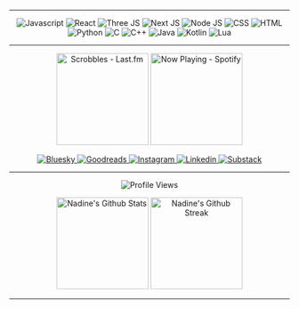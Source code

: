 <hr>

<div align="center">
  <img src="https://img.shields.io/badge/JavaScript-black?style=for-the-badge&logo=javascript&logoColor=white" alt="Javascript">
  <img src="https://img.shields.io/badge/React-black?style=for-the-badge&logo=react&logoColor=white" alt="React">
  <img src="https://img.shields.io/badge/ThreeJs-black?style=for-the-badge&logo=three.js&logoColor=white" alt="Three JS">
  <img src="https://img.shields.io/badge/next%20js-black?style=for-the-badge&logo=nextdotjs&logoColor=white" alt="Next JS">
  <img src="https://img.shields.io/badge/Node%20js-black?style=for-the-badge&logo=nodedotjs&logoColor=white" alt="Node JS">
  <img src="https://img.shields.io/badge/CSS3-black?style=for-the-badge&logo=css3&logoColor=white" alt="CSS">
  <img src="https://img.shields.io/badge/HTML5-black?style=for-the-badge&logo=html5&logoColor=white" alt="HTML">
</div>

<div align="center">
    <img src="https://img.shields.io/badge/Python-black?style=for-the-badge&logo=python&logoColor=white" alt="Python">
    <img src="https://img.shields.io/badge/C-black?style=for-the-badge&logo=c&logoColor=white" alt="C">
    <img src="https://img.shields.io/badge/C%2B%2B-black?style=for-the-badge&logo=c%2B%2B&logoColor=white" alt="C++">
    <img src="https://img.shields.io/badge/Java-black?style=for-the-badge&logo=openjdk&logoColor=white" alt="Java">
    <img src="https://img.shields.io/badge/Kotlin-black?style=for-the-badge&logo=kotlin&logoColor=white" alt="Kotlin">
    <img src="https://img.shields.io/badge/Lua-black?style=for-the-badge&logo=lua&logoColor=white" alt="Lua">
</div>

<hr>
<div class="badges-nowlistening">
  <p align="center">
    <img src="https://lastfm-recently-played.vercel.app/api?user=naestech" alt="Scrobbles - Last.fm" height="165">
    <a href="https://spotify-github-profile.kittinanx.com/api/view?uid=gdqif9tzdsru8zeakw9e7ruwn&redirect=true">
      <img src="https://spotify-github-profile.kittinanx.com/api/view?uid=gdqif9tzdsru8zeakw9e7ruwn&cover_image=true&theme=compact&show_offline=true&background_color=121212&interchange=true" alt="Now Playing - Spotify" height="165">
    </a>
  </p>
</div>

<p align="center">
  <a href="https://bsky.app/profile/naes.tech/">
    <img src="https://img.shields.io/badge/Bluesky-black?style=for-the-badge&logo=bluesky&logoColor=white" alt="Bluesky">
  </a>
  <a href="https://www.goodreads.com/user/show/159912881-nae">
    <img src="https://img.shields.io/badge/Goodreads-black?style=for-the-badge&logo=goodreads&logoColor=white" alt="Goodreads">
  </a>
  <a href="https://www.instagram.com/technaelogy/">
    <img src="https://img.shields.io/badge/Instagram-black?style=for-the-badge&logo=instagram&logoColor=white" alt="Instagram">
  </a>
  <a href="https://www.linkedin.com/in/naestech/">
    <img src="https://img.shields.io/badge/LinkedIn-black?style=for-the-badge&logo=linkedin&logoColor=white" alt="Linkedin">
  </a>
  <a href="https://technaelogy.substack.com/">
    <img src="https://img.shields.io/badge/Substack-black?style=for-the-badge&logo=substack&logoColor=white" alt="Substack">
  </a>
</p>
<hr>

<div class="badges-githubstats">
  <p align="center">
    <img src="https://komarev.com/ghpvc/?username=naestech&label=Profile%20views&color=000000&style=flat" alt="Profile Views">
  </p>
  <p align="center">
    <img src="https://github-readme-stats.vercel.app/api?username=naestech&theme=dark&show_icons=true&hide_border=true&count_private=true" alt="Nadine's Github Stats" height="165">
    <img src="https://github-readme-streak-stats.herokuapp.com/?user=naestech&theme=dark&hide_border=true" alt="Nadine's Github Streak" height="165">
  </p>
</div>

<hr>
  
<!--
**naestech/naestech** is a ✨ _special_ ✨ repository because its `README.md` (this file) appears on your GitHub profile.

Here are some ideas to get you started:

- 🔭 I’m currently working on ...
- 🌱 I’m currently learning ...
- 👯 I’m looking to collaborate on ...
- 🤔 I’m looking for help with ...
- 💬 Ask me about ...
- 📫 How to reach me: ...
- 😄 Pronouns: ...
- ⚡ Fun fact: ...
-->
